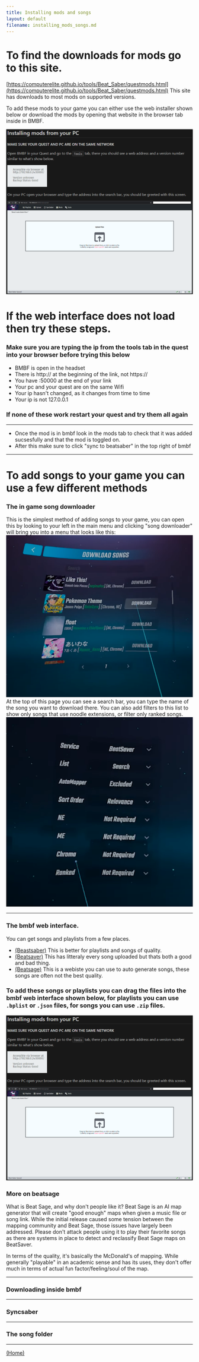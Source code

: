 ```yaml
---
title: Installing mods and songs
layout: default
filename: installing_mods_songs.md
---
```


# To find the downloads for mods go to this site. 
[https://computerelite.github.io/tools/Beat_Saber/questmods.html](https://computerelite.github.io/tools/Beat_Saber/questmods.html)
This site has downloads to most mods on supported versions.

To add these mods to your game you can either use the web installer shown below or download the mods by opening that website in the browser tab inside in BMBF.

![](assets/pcbmbf.png "this image shows the bmbf web interface")

# If the web interface does not load then try these steps.

### Make sure you are typing the ip from the tools tab in the quest into your browser before trying this below

- BMBF is open in the headset
- There is http:// at the beginning of the link, not https://
- You have :50000 at the end of your link
- Your pc and your quest are on the same Wifi
- Your ip hasn't changed, as it changes from time to time
- Your ip is not 127.0.0.1
### If none of these work restart your quest and try them all again

***

- Once the mod is in bmbf look in the mods tab to check that it was added sucsesfully and that the mod is toggled on.
- After this make sure to click "sync to beatsaber" in the top right of bmbf

---
# To add songs to your game you can use a few different methods

### The in game song downloader
This is the simplest method of adding songs to your game, you can open this by looking to your left in the main menu and clicking "song downloader" will bring you into a menu that looks like this:
![](assets/song_downloader.png "This image shows the in game song downloader")
At the top of this page you can see a search bar, you can type the name of the song you want to download there. You can also add filters to this list to show only songs that use noodle extensions, or filter only ranked songs.
![](assets/song_filter_in_game.png "This image shows the in game song downloader's filters")

****
### The bmbf web interface.

You can get songs and playlists from a few places.
- [(Beastsaber)](https://bsaber.com/)  This is better for playlists and songs of quality.
- [(Beatsaver)](https://beatsaver.com/) This has litteraly every song uploaded but thats both a good and bad thing.
- [(Beatsage)](https://beatsage.com/) This is a webiste you can use to auto generate songs, these songs are often not the best quality. 

### To add these songs or playlists you can drag the files into the bmbf web interface shown below, for playlists you can use `.bplist` or `.json` files, for songs you can use `.zip` files.
![](assets/pcbmbf.png "this image shows the bmbf web interface")


### More on beatsage
What is Beat Sage, and why don't people like it?
Beat Sage is an AI map generator that will create "good enough" maps when given a music file or song link. While the initial release caused some tension between the mapping community and Beat Sage, those issues have largely been addressed. Please don't attack people using it to play their favorite songs as there are systems in place to detect and reclassify Beat Sage maps on BeatSaver.

In terms of the quality, it's basically the McDonald's of mapping. While generally "playable" in an academic sense and has its uses, they don't offer much in terms of actual fun factor/feeling/soul of the map. 



****
### Downloading inside bmbf


****
### Syncsaber


****
### The song folder




****
[(Home)](home.md)
